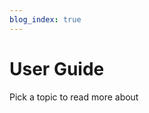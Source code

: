 ```yaml
---
blog_index: true
---
```


# User Guide

Pick a topic to read more about

<ArticleIndex type="guide" />
